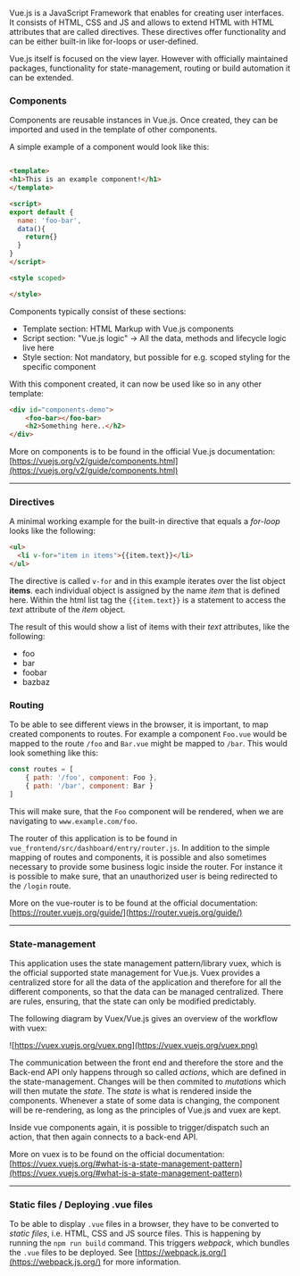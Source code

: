 Vue.js is a JavaScript Framework that enables for creating user interfaces. It consists of HTML, CSS and JS and allows to extend HTML with HTML attributes that are called directives. These directives offer functionality and can be either built-in like for-loops or user-defined.

Vue.js itself is focused on the view layer. However with officially maintained packages, functionality for state-management, routing or build automation it can be extended.


### Components

Components are reusable instances in Vue.js. Once created, they can be imported and used in the template
of other components.

A simple example of a component would look like this:

```html

<template>
<h1>This is an example component!</h1>
</template>

<script>
export default {
  name: 'foo-bar',
  data(){
    return{}
  }
}
</script>

<style scoped>

</style>

```

Components typically consist of these sections: 

* Template section: HTML Markup with Vue.js components
* Script section: "Vue.js logic" -> All the data, methods and lifecycle logic live here
* Style section: Not mandatory, but possible for e.g. scoped styling for the specific component

With this component created, it can now be used like so in any other template:

```html
<div id="components-demo">
    <foo-bar></foo-bar>
    <h2>Something here..</h2>
</div>

```

More on components is to be found in the official Vue.js documentation: [https://vuejs.org/v2/guide/components.html](https://vuejs.org/v2/guide/components.html)

---

### Directives

A minimal working example for the built-in directive that equals a _for-loop_ looks like the following:

```html
<ul>
  <li v-for="item in items">{{item.text}}</li>
</ul>
```

The directive is called ``v-for`` and in this example iterates over the list object **items**. each individual object
is assigned by the name _item_ that is defined here. Within the html list tag the ``{{item.text}}`` is a statement to access the _text_ attribute of the _item_ object.

The result of this would show a list of items with their _text_ attributes, like the following:

- foo
- bar
- foobar
- bazbaz

### Routing
To be able to see different views in the browser, it is important, to map created components to routes.
For example a component ``Foo.vue`` would be mapped to the route ``/foo`` and ``Bar.vue`` might be mapped 
to ``/bar``. This would look something like this:

```javascript
const routes = [
    { path: '/foo', component: Foo },
    { path: '/bar', component: Bar }
]
```

This will make sure, that the ``Foo`` component will be rendered, when we are navigating to ``www.example.com/foo``.

The router of this application is to be found in ``vue_frontend/src/dashboard/entry/router.js``. In addition to the simple
mapping of routes and components, it is possible and also sometimes necessary to provide some business logic inside the router.
For instance it is possible to make sure, that an unauthorized user is being redirected to the ``/login`` route.

More on the vue-router is to be found at the official documentation: [https://router.vuejs.org/guide/](https://router.vuejs.org/guide/)

---

### State-management

This application uses the state management pattern/library vuex, which is the official supported state management for Vue.js.
Vuex provides a centralized store for all the data of the application and therefore for all the different components, so that
the data can be managed centralized. There are rules, ensuring, that the state can only be modified predictably.

The following diagram by Vuex/Vue.js gives an overview of the workflow with vuex: 

![https://vuex.vuejs.org/vuex.png](https://vuex.vuejs.org/vuex.png)

The communication between the front end and therefore the store and the Back-end API only happens through so called _actions_, 
which are defined in the state-management. Changes will be then commited to _mutations_ which will then mutate the _state_.
The _state_ is what is rendered inside the components. Whenever a state of some data is changing, the component will be re-rendering,
as long as the principles of Vue.js and vuex are kept.

Inside vue components again, it is possible to trigger/dispatch such an action, that then again connects to a back-end API.

More on vuex is to be found on the official documentation: [https://vuex.vuejs.org/#what-is-a-state-management-pattern](https://vuex.vuejs.org/#what-is-a-state-management-pattern)



---


### Static files / Deploying .vue files

To be able to display ``.vue`` files in a browser, they have to be converted to _static files_, i.e. HTML, CSS and JS source files.
This is happening by running the ``npm run build`` command. This triggers _webpack_, which bundles the ``.vue`` files to be deployed.
See [https://webpack.js.org/](https://webpack.js.org/) for more information.